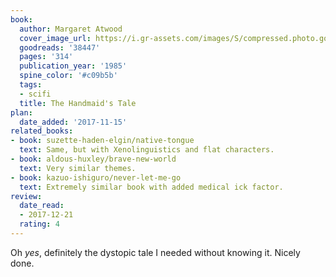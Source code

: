 ```yaml
---
book:
  author: Margaret Atwood
  cover_image_url: https://i.gr-assets.com/images/S/compressed.photo.goodreads.com/books/1578028274l/38447._SX98_.jpg
  goodreads: '38447'
  pages: '314'
  publication_year: '1985'
  spine_color: '#c09b5b'
  tags:
  - scifi
  title: The Handmaid's Tale
plan:
  date_added: '2017-11-15'
related_books:
- book: suzette-haden-elgin/native-tongue
  text: Same, but with Xenolinguistics and flat characters.
- book: aldous-huxley/brave-new-world
  text: Very similar themes.
- book: kazuo-ishiguro/never-let-me-go
  text: Extremely similar book with added medical ick factor.
review:
  date_read:
  - 2017-12-21
  rating: 4
---
```


Oh *yes*, definitely the dystopic tale I needed without knowing it. Nicely done.
